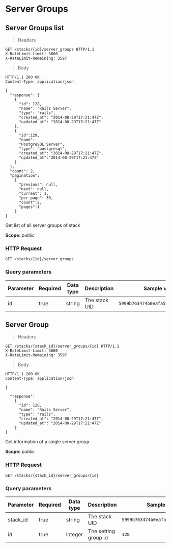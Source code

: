 # Server Groups

## Server Groups list

> Headers

```http
GET /stacks/{id}/server_groups HTTP/1.1
X-RateLimit-Limit: 3600
X-RateLimit-Remaining: 3597
```

> Body

```http
HTTP/1.1 200 OK
Content-Type: application/json

{
  "response": [
    {
      "id": 128,
      "name": "Rails Server",
      "type": "rails",
      "created_at": "2014-08-29T17:21:47Z",
      "updated_at": "2014-08-29T17:21:47Z"
    },
    {
      "id":129,
      "name":
      "PostgreSQL Server",
      "type": "postgresql",
      "created_at": "2014-08-29T17:21:47Z",
      "updated_at":"2014-08-29T17:21:47Z"
    }
  ],
  "count": 2,
  "pagination":
    {
      "previous": null,
      "next": null,
      "current": 1,
      "per_page": 30,
      "count":2,
      "pages":1
    }
}
```

Get list of all server groups of stack

<aside class="notice">
<b>Scope:</b> <i>public</i>
</aside>

### HTTP Request

`GET /stacks/{id}/server_groups`

### Query parameters

Parameter | Required | Data type | Description |  Sample value
--------- | ------- | ------- |----------- |  -------
id | true | string | The stack UID | `5999b763474b0eafa5fafb64bff0ba80`

## Server Group

> Headers

```http
GET /stacks/{stack_id}/server_groups/{id} HTTP/1.1
X-RateLimit-Limit: 3600
X-RateLimit-Remaining: 3597
```

> Body

```http
HTTP/1.1 200 OK
Content-Type: application/json

{

  "response":
    {
      "id": 128,
      "name": "Rails Server",
      "type": "rails",
      "created_at": "2014-08-29T17:21:47Z",
      "updated_at": "2014-08-29T17:21:47Z"
    }
}
```

Get information of a single server group

<aside class="notice">
<b>Scope:</b> <i>public</i>
</aside>

### HTTP Request

`GET /stacks/{stack_id}/server_groups/{id}`

### Query parameters

Parameter | Required | Data type | Description |  Sample value
--------- | ------- | ------- |----------- |  -------
stack_id | true | string | The stack UID | `5999b763474b0eafa5fafb64bff0ba80`
id | true | integer | The setting group id | `128`
